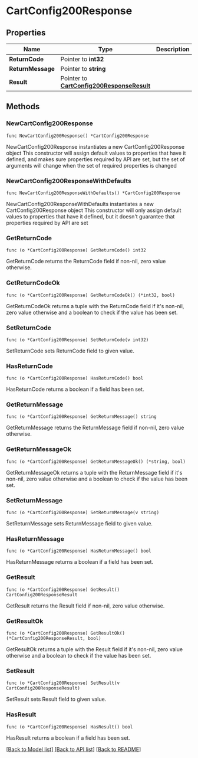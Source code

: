 # CartConfig200Response

## Properties

Name | Type | Description | Notes
------------ | ------------- | ------------- | -------------
**ReturnCode** | Pointer to **int32** |  | [optional] 
**ReturnMessage** | Pointer to **string** |  | [optional] 
**Result** | Pointer to [**CartConfig200ResponseResult**](CartConfig200ResponseResult.md) |  | [optional] 

## Methods

### NewCartConfig200Response

`func NewCartConfig200Response() *CartConfig200Response`

NewCartConfig200Response instantiates a new CartConfig200Response object
This constructor will assign default values to properties that have it defined,
and makes sure properties required by API are set, but the set of arguments
will change when the set of required properties is changed

### NewCartConfig200ResponseWithDefaults

`func NewCartConfig200ResponseWithDefaults() *CartConfig200Response`

NewCartConfig200ResponseWithDefaults instantiates a new CartConfig200Response object
This constructor will only assign default values to properties that have it defined,
but it doesn't guarantee that properties required by API are set

### GetReturnCode

`func (o *CartConfig200Response) GetReturnCode() int32`

GetReturnCode returns the ReturnCode field if non-nil, zero value otherwise.

### GetReturnCodeOk

`func (o *CartConfig200Response) GetReturnCodeOk() (*int32, bool)`

GetReturnCodeOk returns a tuple with the ReturnCode field if it's non-nil, zero value otherwise
and a boolean to check if the value has been set.

### SetReturnCode

`func (o *CartConfig200Response) SetReturnCode(v int32)`

SetReturnCode sets ReturnCode field to given value.

### HasReturnCode

`func (o *CartConfig200Response) HasReturnCode() bool`

HasReturnCode returns a boolean if a field has been set.

### GetReturnMessage

`func (o *CartConfig200Response) GetReturnMessage() string`

GetReturnMessage returns the ReturnMessage field if non-nil, zero value otherwise.

### GetReturnMessageOk

`func (o *CartConfig200Response) GetReturnMessageOk() (*string, bool)`

GetReturnMessageOk returns a tuple with the ReturnMessage field if it's non-nil, zero value otherwise
and a boolean to check if the value has been set.

### SetReturnMessage

`func (o *CartConfig200Response) SetReturnMessage(v string)`

SetReturnMessage sets ReturnMessage field to given value.

### HasReturnMessage

`func (o *CartConfig200Response) HasReturnMessage() bool`

HasReturnMessage returns a boolean if a field has been set.

### GetResult

`func (o *CartConfig200Response) GetResult() CartConfig200ResponseResult`

GetResult returns the Result field if non-nil, zero value otherwise.

### GetResultOk

`func (o *CartConfig200Response) GetResultOk() (*CartConfig200ResponseResult, bool)`

GetResultOk returns a tuple with the Result field if it's non-nil, zero value otherwise
and a boolean to check if the value has been set.

### SetResult

`func (o *CartConfig200Response) SetResult(v CartConfig200ResponseResult)`

SetResult sets Result field to given value.

### HasResult

`func (o *CartConfig200Response) HasResult() bool`

HasResult returns a boolean if a field has been set.


[[Back to Model list]](../README.md#documentation-for-models) [[Back to API list]](../README.md#documentation-for-api-endpoints) [[Back to README]](../README.md)


